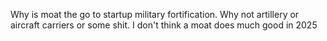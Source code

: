 Why is moat the go to startup military fortification. Why not artillery or aircraft carriers or some shit. I don't think a moat does much good in 2025

